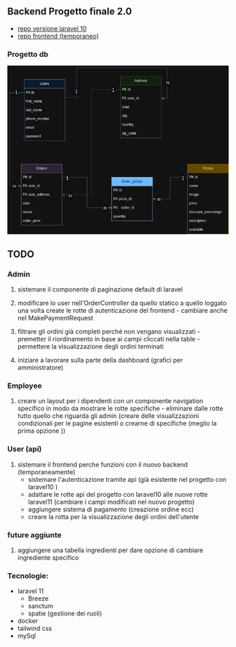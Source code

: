 ## Backend Progetto finale 2.0 
- [repo versione laravel 10](https://github.com/Francescodc92/pizzeria-backend)
- [repo frontend (temporaneo)](https://github.com/Francescodc92/pizzeria-full-stack)

### Progetto db
![database-structure](./.github/db_pizzeria.png)

## TODO
  ### Admin 

  1. sistemare il componente di paginazione default di laravel

  2. modificare lo user nell'OrderController da quello statico a quello loggato una volta create le rotte di autenticazione del frontend 
    - cambiare anche nel MakePaymentRequest

  3. filtrare gli ordini già completi perché non vengano  visualizzati
    - premetter il riordinamento in base ai campi cliccati nella table 
    - permettere la visualizzazione degli ordini terminati
    
  4. iniziare a lavorare sulla parte della dashboard (grafici per amministratore)

  ### Employee
  1. creare un layout per i dipendenti con un componente navigation specifico in modo da mostrare le rotte specifiche 
    - eliminare dalle rotte tutto quello che riguarda gli admin (creare delle visualizzazioni condizionali per le pagine esistenti o crearne di specifiche (meglio la prima opzione ))
  
  ### User (api)
  1. sistemare il frontend perche funzioni con il nuovo backend (temporaneamente)
      - sistemare l'autenticazione tramite api (già esistente nel progetto con laravel10 )
      - adattare le rotte api del progetto con laravel10 alle nuove rotte laravel11 (cambiare i campi modificati nel nuovo progetto)
      - aggiungere sistema di pagamento (creazione ordine ecc)
      - creare la rotta per la visualizzazione degli ordini dell'utente


  ### future aggiunte
  1. aggiungere una tabella ingredienti per dare opzione di cambiare ingrediente specifico 

### Tecnologie:
  - laravel 11
    - Breeze
    - sanctum
    - spatie (gestione dei ruoli)
  - docker
  - tailwind css
  - mySql 